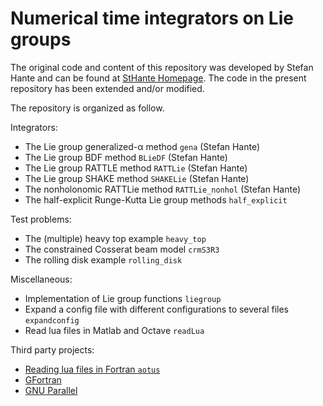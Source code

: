 # Numerical time integrators on Lie groups
The original code and content of this repository was developed by Stefan Hante and can be found at [StHante Homepage](https://github.com/StHante).
The code in the present repository has been extended and/or modified.

The repository is organized as follow.

Integrators:

 * The Lie group generalized-α method `gena` (Stefan Hante)
 * The Lie group BDF method `BLieDF` (Stefan Hante)
 * The Lie group RATTLE method `RATTLie` (Stefan Hante)
 * The Lie group SHAKE method `SHAKELie` (Stefan Hante)
 * The nonholonomic RATTLie method `RATTLie_nonhol` (Stefan Hante)
 * The half-explicit Runge-Kutta Lie group methods `half_explicit`

Test problems:

 * The (multiple) heavy top example `heavy_top`
 * The constrained Cosserat beam model `crmS3R3`
 * The rolling disk example `rolling_disk`

Miscellaneous:

 * Implementation of Lie group functions `liegroup`
 * Expand a config file with different configurations to several files `expandconfig`
 * Read lua files in Matlab and Octave `readLua`

Third party projects:

 * [Reading lua files in Fortran `aotus`](https://geb.sts.nt.uni-siegen.de/doxy/aotus/)
 * [GFortran](https://gcc.gnu.org/fortran/)
 * [GNU Parallel](https://www.gnu.org/software/parallel/)
